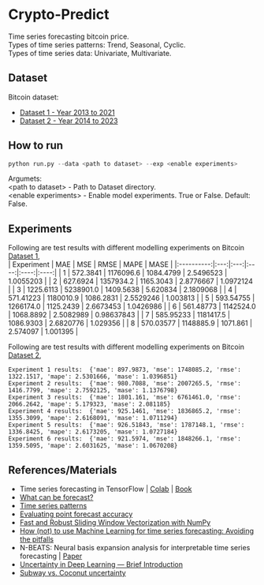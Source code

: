 # Crypto-Predict

Time series forecasting bitcoin price.<br/>
Types of time series patterns: Trend, Seasonal, Cyclic.<br/>
Types of time series data: Univariate, Multivariate.

## Dataset
Bitcoin dataset:<br/>
* [Dataset 1 - Year 2013 to 2021](https://github.com/Logeswaran123/Crypto-Predict/blob/main/dataset/BTC_USD_2013-10-01_2021-05-18-CoinDesk.csv)
* [Dataset 2 - Year 2014 to 2023](https://github.com/Logeswaran123/Crypto-Predict/blob/main/dataset/BTC-USD.csv)

## How to run
```python
python run.py --data <path to dataset> --exp <enable experiments>
```
Argumets:<br/>
<path to dataset\> - Path to Dataset directory.<br/>
<enable experiments\> - Enable model experiments. True or False. Default: False.

## Experiments
Following are test results with different modelling experiments on Bitcoin [Dataset 1](https://github.com/Logeswaran123/Crypto-Predict/blob/main/dataset/BTC_USD_2013-10-01_2021-05-18-CoinDesk.csv), <br/>
| Experiment | MAE | MSE | RMSE | MAPE | MASE |
|:----------:|:---:|:---:|:----:|:----:|:----:|
| 1 | 572.3841 | 1176096.6 | 1084.4799 | 2.5496523 | 1.0055203 |
| 2 | 627.6924 | 1357934.2 | 1165.3043 | 2.8776667 | 1.0972124 |
| 3 | 1225.6113 | 5238901.0 | 1409.5638 | 5.620834 | 2.1809068 |
| 4 | 571.41223 | 1180010.9 | 1086.2831 | 2.5529246 | 1.003813 |
| 5 | 593.54755 | 1266174.0 | 1125.2439 | 2.6673453 | 1.0426986 |
| 6 | 561.48773 | 1142524.0 | 1068.8892 | 2.5082989 | 0.98637843 |
| 7 | 585.95233 | 1181417.5 | 1086.9303 | 2.6820776 | 1.029356 |
| 8 | 570.03577 | 1148885.9 | 1071.861 | 2.574097 | 1.001395 |

Following are test results with different modelling experiments on Bitcoin [Dataset 2](https://github.com/Logeswaran123/Crypto-Predict/blob/main/dataset/BTC-USD.csv), <br/>
```
Experiment 1 results:  {'mae': 897.9873, 'mse': 1748085.2, 'rmse': 1322.1517, 'mape': 2.5301666, 'mase': 1.0396851}
Experiment 2 results:  {'mae': 980.7088, 'mse': 2007265.5, 'rmse': 1416.7799, 'mape': 2.7592125, 'mase': 1.1376798}
Experiment 3 results:  {'mae': 1801.161, 'mse': 6761461.0, 'rmse': 2066.2642, 'mape': 5.179323, 'mase': 2.081185}
Experiment 4 results:  {'mae': 925.1461, 'mse': 1836865.2, 'rmse': 1355.3099, 'mape': 2.6168091, 'mase': 1.0711294}
Experiment 5 results:  {'mae': 926.51843, 'mse': 1787148.1, 'rmse': 1336.8425, 'mape': 2.6173205, 'mase': 1.0727184}
Experiment 6 results:  {'mae': 921.5974, 'mse': 1848266.1, 'rmse': 1359.5095, 'mape': 2.6031625, 'mase': 1.0670208}
```

## References/Materials
* Time series forecasting in TensorFlow | [Colab](https://colab.research.google.com/github/mrdbourke/tensorflow-deep-learning/blob/main/10_time_series_forecasting_in_tensorflow.ipynb#scrollTo=vlVtweEv7nAx) | [Book](https://dev.mrdbourke.com/tensorflow-deep-learning/10_time_series_forecasting_in_tensorflow/)
* [What can be forecast?](https://otexts.com/fpp3/what-can-be-forecast.html#what-can-be-forecast)
* [Time series patterns](https://otexts.com/fpp3/tspatterns.html)
* [Evaluating point forecast accuracy](https://otexts.com/fpp3/accuracy.html)
* [Fast and Robust Sliding Window Vectorization with NumPy](https://towardsdatascience.com/fast-and-robust-sliding-window-vectorization-with-numpy-3ad950ed62f5)
* [How (not) to use Machine Learning for time series forecasting: Avoiding the pitfalls](https://towardsdatascience.com/how-not-to-use-machine-learning-for-time-series-forecasting-avoiding-the-pitfalls-19f9d7adf424)
* N-BEATS: Neural basis expansion analysis for interpretable time series forecasting | [Paper](https://arxiv.org/pdf/1905.10437.pdf)
* [Uncertainty in Deep Learning — Brief Introduction](https://towardsdatascience.com/uncertainty-in-deep-learning-brief-introduction-1f9a5de3ae04)
* [Subway vs. Coconut uncertainty](https://www.noahbrier.com/archives/2016/01/subway-uncertainty-vs-coconut-uncertainty/)
